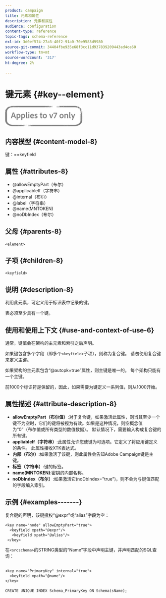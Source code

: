 ```yaml
---
product: campaign
title: 元素和属性
description: 元素和属性
audience: configuration
content-type: reference
topic-tags: schema-reference
exl-id: 3d0ef574-27a3-40f2-91a0-70e9583d9980
source-git-commit: 34404fbe935e68f3cc11d937839209443ad4ca60
workflow-type: tm+mt
source-wordcount: '317'
ht-degree: 2%

---
```


# 键元素 {#key--element}

![](../../../assets/v7-only.svg)

## 内容模型 {#content-model-8}

键：==keyfield

## 属性 {#attributes-8}

* @allowEmptyPart（布尔）
* @applicableIf（字符串）
* @internal（布尔）
* @label（字符串）
* @name(MNTOKEN)
* @noDbIndex（布尔）

## 父母 {#parents-8}

`<element>`

## 子项 {#children-8}

`<keyfield>`

## 说明 {#description-8}

利用此元素，可定义用于标识表中记录的键。

表必须至少具有一个键。

## 使用和使用上下文 {#use-and-context-of-use-6}

通常，键值会在架构的主元素和索引之后声明。

如果键包含多个字段（即多个`<keyfield>`子项），则称为复合键。 请勿使用复合键来定义主键。

如果架构的主元素包含“@autopk=true”属性，则主键是唯一的。 每个架构只能有一个主键。

前1000个标识符是保留的，因此，如果需要为键定义一系列值，则从1000开始。

## 属性描述 {#attribute-description-8}

* **allowEmptyPart（布尔值）**:对于复合键，如果激活此属性，则当其至少一个键不为空时，它们的键将被视为有效。如果是这种情况，则空概念值为“0”（布尔值或所有类型的数值数据）。 默认情况下，需要输入构成复合键的所有键。
* **appliableIf（字符串）**:此属性允许您使键为可选项。它定义了将应用键定义的条件。 此属性接收XTK表达式。
* **内部（布尔）**:如果激活了该键，则此属性会告知Adobe Campaign键是主键。
* **标签（字符串）**:键的标签。
* **name(MNTOKEN)**:密钥的内部名称。
* **noDbIndex（布尔）**:如果激活它(noDbIndex=&quot;true&quot;)，则不会为与键值匹配的字段编入索引。

## 示例 {#examples-------}

复合键的声明，该键授权“@expr”或“alias”字段为空：

```
<key name="node" allowEmptyPart="true">
  <keyfield xpath="@expr"/>
   <keyfield xpath="@alias"/>
 </key>
```

在`<srcschema>`的STRING类型的“Name”字段中声明主键，并声明匹配的SQL查询：

```
 
<key name="PrimaryKey" internal="true">  
  <keyfield xpath="@name"/>
</key>

CREATE UNIQUE INDEX Schema_PrimaryKey ON Schema(sName);
```
